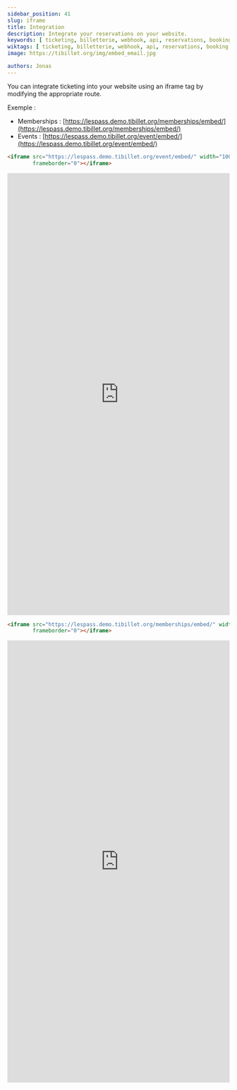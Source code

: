 ```yaml
---
sidebar_position: 41
slug: iframe
title: Integration
description: Integrate your reservations on your website.
keywords: [ ticketing, billetterie, webhook, api, reservations, booking ]
wiktags: [ ticketing, billetterie, webhook, api, reservations, booking ]
image: https://tibillet.org/img/embed_email.jpg

authors: Jonas
---
```


You can integrate ticketing into your website using an iframe tag by modifying the appropriate route.

Exemple :

- Memberships : [https://lespass.demo.tibillet.org/memberships/embed/](https://lespass.demo.tibillet.org/memberships/embed/)
- Events : [https://lespass.demo.tibillet.org/event/embed/](https://lespass.demo.tibillet.org/event/embed/)

```html title="iframe event"
<iframe src="https://lespass.demo.tibillet.org/event/embed/" width="100%" height="1000px"
        frameborder="0"></iframe>
```
<iframe src="https://lespass.demo.tibillet.org/event/embed/" width="100%" height="1000px" frameborder="0"></iframe>

```html title="iframe membership"
<iframe src="https://lespass.demo.tibillet.org/memberships/embed/" width="100%" height="1000px"
        frameborder="0"></iframe>
```


<iframe src="https://lespass.demo.tibillet.org/memberships/embed/" width="100%" height="1000px" frameborder="0"></iframe>